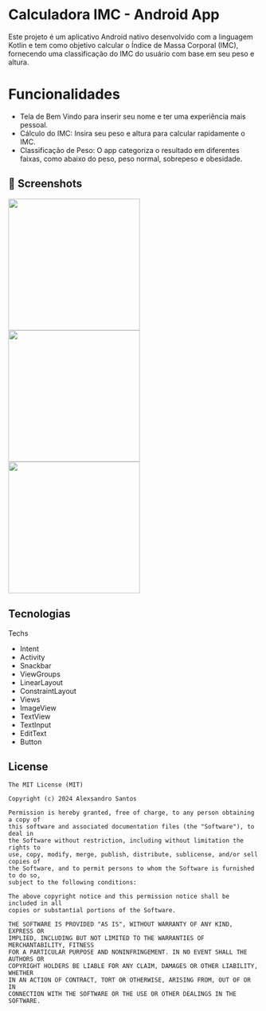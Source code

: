# Calculadora IMC - Android App

Este projeto é um aplicativo Android nativo desenvolvido com a linguagem Kotlin e tem como objetivo calcular o Índice de Massa Corporal (IMC), fornecendo uma classificação do IMC do usuário com base em seu peso e altura.


# Funcionalidades

- Tela de Bem Vindo para inserir seu nome e ter uma experiência mais pessoal.
- Cálculo do IMC: Insira seu peso e altura para calcular rapidamente o IMC.
- Classificação de Peso: O app categoriza o resultado em diferentes faixas, como abaixo do peso, peso normal, sobrepeso e obesidade.

## :camera_flash: Screenshots
<!-- You can add more screenshots here if you like -->
<img src="https://github.com/user-attachments/assets/93ed15de-219a-4458-8581-6b3f8960b068" width="264px">
<img src="https://github.com/user-attachments/assets/f92625ae-7343-497e-a038-0c120a1b2344" width="264px">
<img src="https://github.com/user-attachments/assets/cac12dc7-5f10-4a6e-aad8-bf4bc4c677da" width="264px">


## Tecnologias
Techs

- Intent
- Activity
- Snackbar
- ViewGroups
- LinearLayout
- ConstraintLayout
- Views
- ImageView
- TextView
- TextInput
- EditText
- Button

## License
```
The MIT License (MIT)

Copyright (c) 2024 Alexsandro Santos

Permission is hereby granted, free of charge, to any person obtaining a copy of
this software and associated documentation files (the "Software"), to deal in
the Software without restriction, including without limitation the rights to
use, copy, modify, merge, publish, distribute, sublicense, and/or sell copies of
the Software, and to permit persons to whom the Software is furnished to do so,
subject to the following conditions:

The above copyright notice and this permission notice shall be included in all
copies or substantial portions of the Software.

THE SOFTWARE IS PROVIDED "AS IS", WITHOUT WARRANTY OF ANY KIND, EXPRESS OR
IMPLIED, INCLUDING BUT NOT LIMITED TO THE WARRANTIES OF MERCHANTABILITY, FITNESS
FOR A PARTICULAR PURPOSE AND NONINFRINGEMENT. IN NO EVENT SHALL THE AUTHORS OR
COPYRIGHT HOLDERS BE LIABLE FOR ANY CLAIM, DAMAGES OR OTHER LIABILITY, WHETHER
IN AN ACTION OF CONTRACT, TORT OR OTHERWISE, ARISING FROM, OUT OF OR IN
CONNECTION WITH THE SOFTWARE OR THE USE OR OTHER DEALINGS IN THE SOFTWARE.
```

